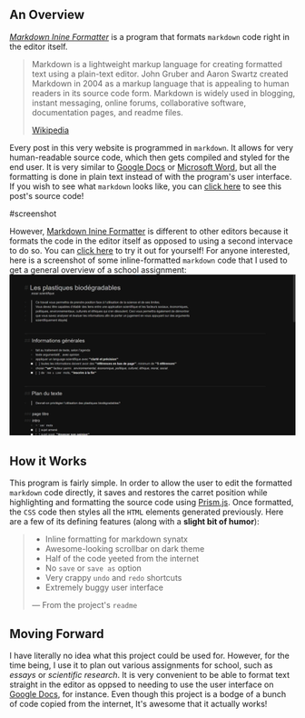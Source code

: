 ## An Overview

_[Markdown Inine Formatter](https://github.com/Bricktech2000/Markdown-Inline-Formatter)_ is a program that formats `markdown` code right in the editor itself.

> Markdown is a lightweight markup language for creating formatted text using a plain-text editor. John Gruber and Aaron Swartz created Markdown in 2004 as a markup language that is appealing to human readers in its source code form. Markdown is widely used in blogging, instant messaging, online forums, collaborative software, documentation pages, and readme files.
>
> [Wikipedia](https://en.wikipedia.org/wiki/Markdown)

Every post in this very website is programmed in `markdown`. It allows for very human-readable source code, which then gets compiled and styled for the end user. It is very similar to [Google Docs](https://www.google.ca/docs/about/) or [Microsoft Word](https://www.microsoft.com/en-ca/microsoft-365/word), but all the formatting is done in plain text instead of with the program's user interface. If you wish to see what `markdown` looks like, you can [click here](./index.md) to see this post's source code!

#screenshot

However, [Markdown Inine Formatter](https://github.com/Bricktech2000/Markdown-Inline-Formatter) is different to other editors because it formats the code in the editor itself as opposed to using a second intervace to do so. You can [click here](./Markdown-Inline-Formatter/index.html) to try it out for yourself! For anyone interested, here is a screenshot of some inline-formatted `markdown` code that I used to get a general overview of a school assignment:
![formatted markdown code for school assignment](./screenshot.png)

## How it Works

This program is fairly simple. In order to allow the user to edit the formatted `markdown` code directly, it saves and restores the carret position while highlighting and formatting the source code using [Prism.js](https://prismjs.com/). Once formatted, the `CSS` code then styles all the `HTML` elements generated previously. Here are a few of its defining features (along with a **slight bit of humor**):

> - Inline formatting for markdown synatx
> - Awesome-looking scrollbar on dark theme
> - Half of the code yeeted from the internet
> - No `save` or `save as` option
> - Very crappy `undo` and `redo` shortcuts
> - Extremely buggy user interface
>
> &#8212; From the project's `readme`

## Moving Forward

I have literally no idea what this project could be used for. However, for the time being, I use it to plan out various assignments for school, such as _essays_ or _scientific research_. It is very convenient to be able to format text straight in the editor as oppsed to needing to use the user interface on [Google Docs](https://www.google.ca/docs/about/), for instance. Even though this project is a bodge of a bunch of code copied from the internet, It's awesome that it actually works!
